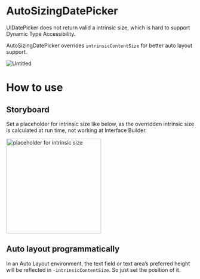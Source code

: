# AutoSizingDatePicker
UIDatePicker does not return valid a intrinsic size, which is hard to support Dynamic Type Accessibility.

AutoSizingDatePicker overrides `intrinsicContentSize` for better auto layout support.

![Untitled](https://user-images.githubusercontent.com/14970271/149664819-5bfcc3ed-d440-42b3-a78d-41e86895d3e6.gif)

# How to use
## Storyboard 
Set a placeholder for intrinsic size like below, as the overridden intrinsic size is calculated at run time, not working at Interface Builder.

<img width="254" alt="placeholder for intrinsic size" src="https://user-images.githubusercontent.com/14970271/149664107-7b193fbe-da49-415b-9908-fa76d74a2b9c.png">

## Auto layout programmatically
In an Auto Layout environment, the text field or text area’s preferred height will be reflected in `-intrinsicContentSize`. So just set the position of it. 
